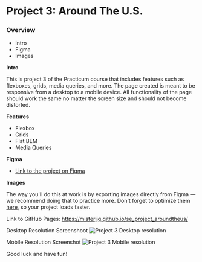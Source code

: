 # Project 3: Around The U.S.

### Overview

- Intro
- Figma
- Images

**Intro**

This is project 3 of the Practicum course that includes features such as flexboxes, grids, media queries, and more. The page created is meant to be responsive from a desktop to a mobile device. All functionality of the page should work the same no matter the screen size and should not become distorted.

**Features**

- Flexbox
- Grids
- Flat BEM
- Media Queries

**Figma**

- [Link to the project on Figma](https://www.figma.com/file/ii4xxsJ0ghevUOcssTlHZv/Sprint-3%3A-Around-the-US?node-id=0%3A1)

**Images**

The way you'll do this at work is by exporting images directly from Figma — we recommend doing that to practice more. Don't forget to optimize them [here](https://tinypng.com/), so your project loads faster.

Link to GitHub Pages: https://misterjjg.github.io/se_project_aroundtheus/

Desktop Resolution Screenshoot
![Project 3 Desktop resolution](https://github.com/misterjjg/se_project_aroundtheus/assets/132124819/9af64cca-4448-47fe-b383-be1ee3c1a72c)

Mobile Resolution Screenshot
![Project 3 Mobile resolution](https://github.com/misterjjg/se_project_aroundtheus/assets/132124819/8cac87db-fa8d-4c3c-9ef6-7bbf0c8a5952)

Good luck and have fun!
